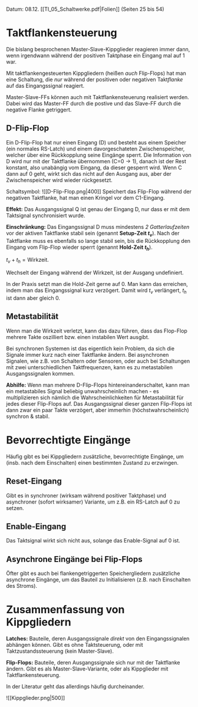Datum: 08.12.
[[TI_05_Schaltwerke.pdf|Folien]] (Seiten 25 bis 54)

# Taktflankensteuerung
Die bislang besprochenen Master-Slave-Kippglieder reagieren immer dann, wenn irgendwann während der positiven Taktphase ein Eingang mal auf 1 war.

Mit taktflankengesteuerten Kippgliedern (heißen *auch* Flip-Flops) hat man eine Schaltung, die *nur* während der positiven oder negativen Takt*flanke* auf das Eingangssignal reagiert.

Master-Slave-FFs können auch mit Taktflankensteuerung realisiert werden. Dabei wird das Master-FF durch die postive und das Slave-FF durch die negative Flanke getriggert.

## D-Flip-Flop
Ein D-Flip-Flop hat nur einen Eingang (D) und besteht aus einem Speicher (ein normales RS-Latch) und einem davorgeschateten Zwischenspeicher, welcher über eine Rückkopplung seine Eingänge sperrt.
Die Information von D wird nur mit der Taktflanke übernommen (C=$0\rightarrow 1$), danach ist der Rest konstant, also unabängig vom Eingang, da dieser gesperrt wird.
Wenn C dann auf 0 geht, wirkt sich das nicht auf den Ausgang aus, aber der Zwischenspeicher wird wieder rückgesetzt.

Schaltsymbol:
![[D-Flip-Flop.png|400]]
Speichert das Flip-Flop während der negativen Taktflanke, hat man einen Kringel vor dem C1-Eingang.

**Effekt:**
Das Ausgangssignal Q ist genau der Eingang D, nur dass er mit dem Taktsignal synchronisiert wurde.

**Einschränkung:**
Das Eingangssignal D muss mindestens *2 Gatterlaufzeiten* vor der aktiven Taktflanke stabil sein (genannt **Setup-Zeit $t_v$**). Nach der Taktflanke muss es ebenfalls so lange stabil sein, bis die Rückkopplung den Eingang vom Flip-Flop wieder sperrt (genannt **Hold-Zeit $t_h$**).

$t_v+t_h=\text{Wirkzeit}$.

Wechselt der Eingang während der Wirkzeit, ist der Ausgang undefiniert.

In der Praxis setzt man die Hold-Zeit gerne auf 0. Man kann das erreichen, indem man das Eingangssignal kurz verzögert. Damit wird $t_v$ verlängert, $t_h$ ist dann aber gleich 0.

## Metastabilität
Wenn man die Wirkzeit verletzt, kann das dazu führen, dass das Flop-Flop mehrere Takte oszilliert bzw. einen instabilen Wert ausgibt.

Bei synchronen Systemen ist das eigentlich kein Problem, da sich die Signale immer kurz nach einer Taktflanke ändern.
Bei asynchronen Signalen, wie z.B. von Schaltern oder Sensoren, oder auch bei Schaltungen mit zwei unterschiedlichen Taktfrequenzen, kann es zu metastabilen Ausgangssignalen kommen.

**Abhilfe:**
Wenn man mehrere D-Flip-Flops hintereinanderschaltet, kann man ein metastabiles Signal beliebig unwahrscheinlich machen - es multiplizieren sich nämlich die Wahrscheinlichkeiten für Metastabilität für jedes dieser Flip-Flops auf.
Das Ausgangssignal dieser ganzen Flip-Flops ist dann zwar ein paar Takte verzögert, aber immerhin (höchstwahrscheinlich) synchron & stabil.

# Bevorrechtigte Eingänge
Häufig gibt es bei Kippgliedern zusätzliche, bevorrechtigte Eingänge, um (insb. nach dem Einschalten) einen bestimmten Zustand zu erzwingen.

## Reset-Eingang
Gibt es in synchroner (wirksam während positiver Taktphase) und asynchroner (sofort wirksamer) Variante, um z.B. ein RS-Latch auf 0 zu setzen.

## Enable-Eingang
Das Taktsignal wirkt sich nicht aus, solange das Enable-Signal auf 0 ist.

## Asynchrone Eingänge bei Flip-Flops
Öfter gibt es auch bei flankengetriggerten Speichergliedern zusätzliche asynchrone Eingänge, um das Bauteil zu Initialisieren (z.B. nach Einschalten des Stroms).

# Zusammenfassung von Kippgliedern
**Latches:**
Bauteile, deren Ausgangssignale *direkt* von den Eingangssignalen abhängen können. Gibt es ohne Taktsteuerung, oder mit Taktzustandssteuerung (kein Master-Slave).

**Flip-Flops:**
Bauteile, deren Ausgangssignale sich nur mit der Taktflanke ändern.
Gibt es als Master-Slave-Variante, oder als Kippglieder mit Taktflankensteuerung.

In der Literatur geht das allerdings häufig durcheinander.

![[Kippglieder.png|500]]